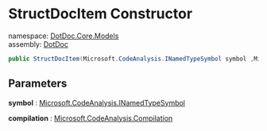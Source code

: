 ﻿# StructDocItem Constructor

namespace: [DotDoc\.Core\.Models](../../DotDoc.Core.Models.md)<br />
assembly: [DotDoc](../../../DotDoc.md)



```csharp
public StructDocItem(Microsoft.CodeAnalysis.INamedTypeSymbol symbol ,Microsoft.CodeAnalysis.Compilation compilation);
```

## Parameters

__symbol__ : [Microsoft\.CodeAnalysis\.INamedTypeSymbol](https://docs.microsoft.com/dotnet/api/Microsoft.CodeAnalysis.INamedTypeSymbol)



__compilation__ : [Microsoft\.CodeAnalysis\.Compilation](https://docs.microsoft.com/dotnet/api/Microsoft.CodeAnalysis.Compilation)



